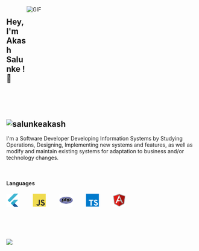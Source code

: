 <img align="right" alt="GIF" src="https://i.pinimg.com/originals/85/04/77/850477fed08bfe98598082bcd309ce70.gif" width="450" height="300" />

## Hey, I'm Akash Salunke !👋 <a align="left"> <img src="https://i.pinimg.com/originals/85/04/77/850477fed08bfe98598082bcd309ce70.gif" alt="salunkeakash" /> </a>

I'm a Software Developer Developing Information Systems by Studying Operations, Designing, Implementing new systems and features, as well as modify and maintain
existing systems for adaptation to business and/or technology changes.

<br/>  

#### Languages 
<img src="https://github.com/devicons/devicon/blob/master/icons/flutter/flutter-original.svg" width="35px">&nbsp;&nbsp;&nbsp;&nbsp;&nbsp;&nbsp;&nbsp;&nbsp;
<img src="https://github.com/devicons/devicon/blob/master/icons/javascript/javascript-original.svg" width="35px">&nbsp;&nbsp;&nbsp;&nbsp;&nbsp;&nbsp;&nbsp;&nbsp; 
<img src="https://github.com/devicons/devicon/blob/master/icons/php/php-original.svg" width="35px">&nbsp;&nbsp;&nbsp;&nbsp;&nbsp;&nbsp;&nbsp;&nbsp;
<img src="https://github.com/devicons/devicon/blob/master/icons/typescript/typescript-original.svg" width="35px">&nbsp;&nbsp;&nbsp;&nbsp;&nbsp;&nbsp;&nbsp;&nbsp;
<img src="https://github.com/devicons/devicon/blob/master/icons/angularjs/angularjs-original.svg" width="35px">&nbsp;&nbsp;&nbsp;&nbsp;&nbsp;&nbsp;&nbsp;&nbsp;

<br/>


<!-- Ask me anything about...

<img src='https://img.shields.io/badge/flutter-%230095D5?logo=flutter&logoColor=blue&style=for-the-badge' height='25'/> <img src='https://img.shields.io/badge/Android-3DDC84?logo=android&logoColor=white&style=for-the-badge' height='25'/> <img src='https://img.shields.io/badge/kotlin-%230095D5.svg?&style=for-the-badge&logo=kotlin&logoColor=white' height='25'/> <img src='https://img.shields.io/badge/nodejs-%2300ADD8.svg?&style=for-the-badge&logo=react&logoColor=white' height='25'/>
 -->
 

 


<!-- <p></p>
<img align="left" src="https://github-profile-summary-cards.vercel.app/api/cards/profile-details?username=iamEtornam&theme=dracula"/> -->
<!-- <br/>
<p></p>
<img  src="https://github-readme-streak-stats.herokuapp.com/?user=iamEtornam&theme=dracula" />
<br/>
<img align="left" src="https://github-readme-stats.vercel.app/api?username=iamEtornam&show_icons=true&include_all_commits=true&theme=dracula&count_private=true"/> -->

<!-- <br/>

#### Languages
<img src="https://github.com/devicons/devicon/blob/master/icons/java/java-original.svg" width="35px">&nbsp;&nbsp;&nbsp;&nbsp;&nbsp;&nbsp;&nbsp;&nbsp;
<img src="https://github.com/devicons/devicon/blob/master/icons/kotlin/kotlin-original.svg" width="35px">&nbsp;&nbsp;&nbsp;&nbsp;&nbsp;&nbsp;&nbsp;&nbsp;
<img src="https://github.com/devicons/devicon/blob/master/icons/flutter/flutter-original.svg" width="35px">&nbsp;&nbsp;&nbsp;&nbsp;&nbsp;&nbsp;&nbsp;&nbsp;
<img src="https://github.com/devicons/devicon/blob/master/icons/javascript/javascript-original.svg" width="35px">&nbsp;&nbsp;&nbsp;&nbsp;&nbsp;&nbsp;&nbsp;&nbsp;
<img src="https://github.com/devicons/devicon/blob/master/icons/swift/swift-original.svg" width="35px">&nbsp;&nbsp;&nbsp;&nbsp;&nbsp;&nbsp;&nbsp;&nbsp;
<img src="https://github.com/devicons/devicon/blob/master/icons/php/php-original.svg" width="35px">&nbsp;&nbsp;&nbsp;&nbsp;&nbsp;&nbsp;&nbsp;&nbsp;
<img src="https://github.com/devicons/devicon/blob/master/icons/typescript/typescript-original.svg" width="35px">&nbsp;&nbsp;&nbsp;&nbsp;&nbsp;&nbsp;&nbsp;&nbsp;

<br/>

#### Tools and Frameworks
<img src="https://github.com/devicons/devicon/blob/master/icons/android/android-original.svg" width="35px">&nbsp;&nbsp;&nbsp;&nbsp;&nbsp;&nbsp;&nbsp;&nbsp;
<img src="https://github.com/devicons/devicon/blob/master/icons/flutter/flutter-original.svg" width="35px">&nbsp;&nbsp;&nbsp;&nbsp;&nbsp;&nbsp;&nbsp;&nbsp;
<img src="https://github.com/devicons/devicon/blob/master/icons/nodejs/nodejs-original.svg" width="35px">&nbsp;&nbsp;&nbsp;&nbsp;&nbsp;&nbsp;&nbsp;&nbsp;
<img src="https://github.com/devicons/devicon/blob/master/icons/git/git-original.svg" width="35px">&nbsp;&nbsp;&nbsp;&nbsp;&nbsp;&nbsp;&nbsp;&nbsp;&nbsp;
<img src="https://github.com/devicons/devicon/blob/master/icons/amazonwebservices/amazonwebservices-original.svg" width="35px">&nbsp;&nbsp;&nbsp;&nbsp;&nbsp;&nbsp;&nbsp;&nbsp;&nbsp;
<img src="https://github.com/devicons/devicon/blob/master/icons/visualstudio/visualstudio-plain.svg" width="35px">&nbsp;&nbsp;&nbsp;&nbsp;&nbsp;&nbsp;&nbsp;&nbsp;&nbsp;
<img src="https://github.com/devicons/devicon/blob/master/icons/apple/apple-original.svg" width="35px">&nbsp;&nbsp;&nbsp;&nbsp;&nbsp;&nbsp;&nbsp;&nbsp;&nbsp;
<img src="https://github.com/devicons/devicon/blob/master/icons/googlecloud/googlecloud-original.svg" width="35px">&nbsp;&nbsp;&nbsp;&nbsp;&nbsp;&nbsp;&nbsp;&nbsp;&nbsp;
<img src="https://github.com/devicons/devicon/blob/master/icons/laravel/laravel-plain-wordmark.svg" width="35px">&nbsp;&nbsp;&nbsp;&nbsp;&nbsp;&nbsp;&nbsp;&nbsp;&nbsp;
<img src="https://github.com/devicons/devicon/blob/master/icons/postgresql/postgresql-original.svg" width="35px">&nbsp;&nbsp;&nbsp;&nbsp;&nbsp;&nbsp;&nbsp;&nbsp;&nbsp;

<br/>
<br/>

<a href="https://github.com/iamEtornam">
  <img align="right" src="https://github-readme-stats.vercel.app/api/top-langs/?username=iamEtornam&layout=compact&theme=dracula&count_private=true&langs_count=10" />
</a>



- 🔭 I’m currently working with Serverless
- 🌱 I’m currently learning Go and Swift
- 👯 I’m looking to collaborate on Mobile and Backend Projects
- 🤔 I’m looking for help with my open source projects
- 💬 Apart from tech you can Ask me about Movies, TV Shows and Books,general discussions
- 📫 How to reach me at [info@etornam.dev](mailto:info@etornam.dev) -->

<br/>
<br/>
<br/>
<a href="https://github.com/salunkeakash">
  <img  src="https://github-readme-stats.vercel.app/api/top-langs/?username=salunkeakash&layout=compact&theme=dracula&count_private=true&langs_count=10" />
</a>

 
